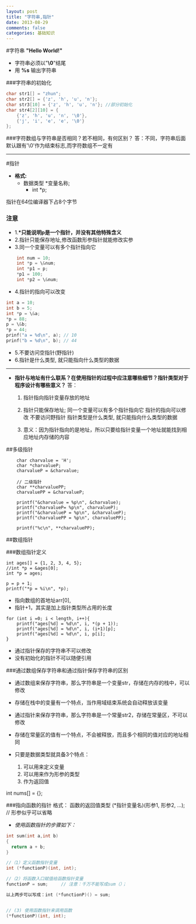 ```yaml
---
layout: post
title: "字符串,指针"
date: 2013-08-29
comments: false
categories: 基础知识
---
```


#字符串
**"Hello World!"**

- 字符串必须以"**\0**"结尾
- 用 **%s** 输出字符串

###字符串的初始化
```c
char str1[] = "zhun";
char str2[] = {'z', 'h', 'u', 'n'};
char str3[10] = {'z', 'h', 'u', 'n'}; //部分初始化
char str4[2][10] = {
	{'z', 'h', 'u', 'n', '\0'}, 
	{'j', 'i', 'e', 'e', '\0'}
};
```

###字符数组与字符串是否相同？若不相同，有何区别？
答：不同，字符串后面默认跟有'\0'作为结束标志,而字符数组不一定有


---





#指针
- **格式:**
	- 数据类型 *变量名称;
		- int *p;

指针在64位编译器下占8个字节

### 注意
- 1.**\*只能说明p是一个指针，并没有其他特殊含义**
- 2.指针只能保存地址,修改函数形参指针就能修改实参
- 3.同一个变量可以有多个指针指向它

```c	
	int num = 10;
	int *p = \&num;
	int *p1 = p;
	*p1 = 100;
	int *p2 = \&num;
```
- 4.指针的指向可以改变

```c
int a = 10;
int b = 5;
int *p = \&a;
*p = 88;
p = \&b;
*p = 44;
prinf("a = %d\n", a); // 10
prinf("b = %d\n", b); // 44
```
- 5.不要访问空指针(野指针)
- 6.指针是什么类型, 就只能指向什么类型的数据

---

- **指针与地址有什么联系？在使用指针的过程中应注意哪些细节？指针类型对于程序设计有哪些意义？**
答：
    1. 指针指向指针变量存放的地址

    2. 指针只能保存地址;
       同一个变量可以有多个指针指向它
       指针的指向可以修改
       不要访问野指针
       指针类型是什么类型, 就只能指向什么类型的数据
    3. 意义：因为指针指向的是地址，所以只要给指针变量一个地址就能找到相应地址内存储的内容




##多级指针

```
	char charvalue = 'H';
    char *charvalueP;
    charvalueP = &charvalue;

    // 二级指针
    char **charvaluePP;
    charvaluePP = &charvalueP;

    printf("&charvalue = %p\n", &charvalue);
    printf("charvalueP= %p\n", charvalueP);
    printf("&charvalueP = %p\n", &charvalueP);
    printf("charvaluePP = %p\n", charvaluePP);

    printf("%c\n", **charvaluePP);

```

##数组指针


###数组指针定义

```
int ages[] = {1, 2, 3, 4, 5};
//int *p = &ages[0];
int *p = ages;

p = p + 1;
printf("*p = %i\n", *p);
```
- 指向数组的首地址arr[0],
- 指针+1，其实是加上指针类型所占用的长度

```
for (int i =0; i < length, i++){
	printf("ages[%d] = %d\n", i, *(p + 1));
	printf("ages[%d] = %d\n", i, (i+1)[p];
	printf("ages[%d] = %d\n", i, p[i];
}
```
- 通过指针保存的字符串不可以修改
- 没有初始化的指针不可以随便引用


###通过数组保存字符串和通过指针保存字符串的区别

- 通过数组来保存字符串，那么字符串是一个变量str，存储在内存的栈中，可以修改
- 存储在栈中的变量有一个特点，当作用域结束系统会自动释放该变量
- 通过指针来保存字符串，那么字符串是一个常量str2，存储在常量区，不可以修改
- 存储在常量区的值有一个特点，不会被释放，而且多个相同的值对应的地址相同


- 只要是数据类型就具备3个特点：
	1. 可以用来定义变量
	2. 可以用来作为形参的类型
	3. 作为返回值



int nums[] = {};



###指向函数的指针
	格式：
		函数的返回值类型 (*指针变量名)(形参1, 形参2, ...);
		// 形参似乎可以省略

- *使用函数指针的步骤如下：*

```c
int sum(int a,int b)
{
  return a + b;
}

//（1）定义函数指针变量
int (*functionP)(int, int);

//（2）将函数入口赋值给函数指针变量
functionP = sum;     // 注意：千万不能写成sum（）；

以上两步可以写成：int (*functionP)() = sum;


// (3) 使用函数指针来调用函数
(*functionP)(int, int);

```
